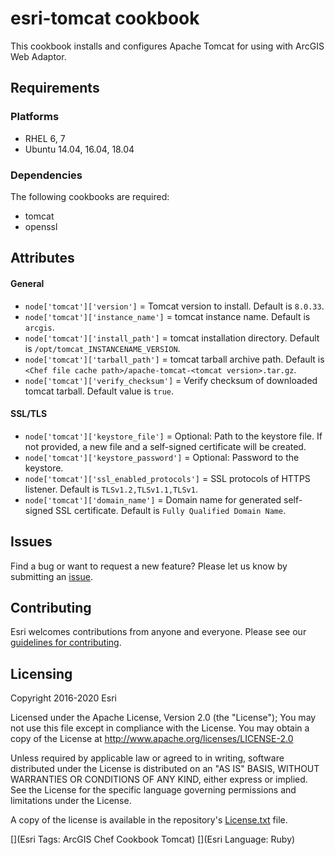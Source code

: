 esri-tomcat cookbook
====================

This cookbook installs and configures Apache Tomcat for using with ArcGIS Web Adaptor.

Requirements
------------

### Platforms

* RHEL 6, 7
* Ubuntu 14.04, 16.04, 18.04

### Dependencies

The following cookbooks are required:
* tomcat
* openssl

Attributes
----------

#### General

* `node['tomcat']['version']` = Tomcat version to install. Default is `8.0.33`.
* `node['tomcat']['instance_name']` = tomcat instance name. Default is `arcgis`.
* `node['tomcat']['install_path']` = tomcat installation directory. Default is `/opt/tomcat_INSTANCENAME_VERSION`.
* `node['tomcat']['tarball_path']` = tomcat tarball archive path. Default is `<Chef file cache path>/apache-tomcat-<tomcat version>.tar.gz`.
* `node['tomcat']['verify_checksum']` = Verify checksum of downloaded tomcat tarball. Default value is `true`.

#### SSL/TLS

* `node['tomcat']['keystore_file']` = Optional: Path to the keystore file. If not provided, a new file and a self-signed certificate will be created.
* `node['tomcat']['keystore_password']` = Optional: Password to the keystore.
* `node['tomcat']['ssl_enabled_protocols']` = SSL protocols of HTTPS listener. Default is `TLSv1.2,TLSv1.1,TLSv1`.
* `node['tomcat']['domain_name']` = Domain name for generated self-signed SSL certificate. Default is `Fully Qualified Domain Name`.

## Issues

Find a bug or want to request a new feature?  Please let us know by submitting an [issue](https://github.com/Esri/arcgis-cookbook/issues).

## Contributing

Esri welcomes contributions from anyone and everyone. Please see our [guidelines for contributing](https://github.com/esri/contributing).

Licensing
---------

Copyright 2016-2020 Esri

Licensed under the Apache License, Version 2.0 (the "License");
You may not use this file except in compliance with the License.
You may obtain a copy of the License at
   http://www.apache.org/licenses/LICENSE-2.0

Unless required by applicable law or agreed to in writing, software
distributed under the License is distributed on an "AS IS" BASIS,
WITHOUT WARRANTIES OR CONDITIONS OF ANY KIND, either express or implied.
See the License for the specific language governing permissions and
limitations under the License.

A copy of the license is available in the repository's [License.txt](https://github.com/Esri/arcgis-cookbook/blob/master/License.txt?raw=true) file.

[](Esri Tags: ArcGIS Chef Cookbook Tomcat)
[](Esri Language: Ruby)
